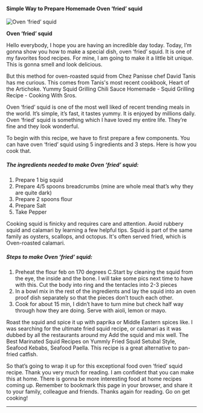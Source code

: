             

#### Simple Way to Prepare Homemade Oven ‘fried’ squid

![Oven ‘fried’ squid](https://img-global.cpcdn.com/recipes/db98c026ae3a46fb/751x532cq70/oven-fried-squid-recipe-main-photo.jpg)

**Oven ‘fried’ squid**

Hello everybody, I hope you are having an incredible day today. Today, I’m gonna show you how to make a special dish, oven ‘fried’ squid. It is one of my favorites food recipes. For mine, I am going to make it a little bit unique. This is gonna smell and look delicious.

But this method for oven-roasted squid from Chez Panisse chef David Tanis has me curious. This comes from Tanis's most recent cookbook, Heart of the Artichoke. Yummy Squid Grilling Chili Sauce Homemade - Squid Grilling Recipe - Cooking With Sros.

Oven ‘fried’ squid is one of the most well liked of recent trending meals in the world. It’s simple, it’s fast, it tastes yummy. It is enjoyed by millions daily. Oven ‘fried’ squid is something which I have loved my entire life. They’re fine and they look wonderful.

To begin with this recipe, we have to first prepare a few components. You can have oven ‘fried’ squid using 5 ingredients and 3 steps. Here is how you cook that.

##### The ingredients needed to make Oven ‘fried’ squid:

1.  Prepare 1 big squid
2.  Prepare 4/5 spoons breadcrumbs (mine are whole meal that’s why they are quite dark)
3.  Prepare 2 spoons flour
4.  Prepare Salt
5.  Take Pepper

Cooking squid is finicky and requires care and attention. Avoid rubbery squid and calamari by learning a few helpful tips. Squid is part of the same family as oysters, scallops, and octopus. It's often served fried, which is Oven-roasted calamari.

##### Steps to make Oven ‘fried’ squid:

1.  Preheat the flour feb on 170 degrees C.Start by cleaning the squid from the eye, the inside and the bone. I will take some pics next time to have with this. Cut the body into ring and the tentacles into 2-3 pieces
2.  In a bowl mix in the rest of the ingredients and lay the squid into an oven proof dish separately so that the pieces don’t touch each other.
3.  Cook for about 15 min, I didn’t have to turn mine but check half way through how they are doing. Serve with aioli, lemon or mayo.

Roast the squid and spice it up with paprika or Middle Eastern spices like. I was searching for the ultimate fried squid recipe, or calamari as it was dubbed by all the restaurants around my Add the squid and mix well. The Best Marinated Squid Recipes on Yummly Fried Squid Setubal Style, Seafood Kebabs, Seafood Paella. This recipe is a great alternative to pan-fried catfish.

So that’s going to wrap it up for this exceptional food oven ‘fried’ squid recipe. Thank you very much for reading. I am confident that you can make this at home. There is gonna be more interesting food at home recipes coming up. Remember to bookmark this page in your browser, and share it to your family, colleague and friends. Thanks again for reading. Go on get cooking!

* * *
